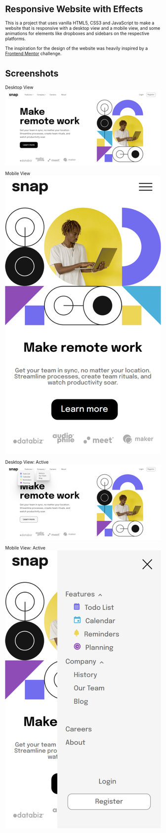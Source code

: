 # Responsive Website with Effects
This is a project that uses vanilla HTML5, CSS3 and JavaScript to make a website that is responsive with a desktop view and a mobile view, and some animations for elements like dropboxes and sidebars on the respective platforms.

The inspiration for the design of the website was heavily inspired by a [Frontend Mentor](https://www.frontendmentor.io/challenges/intro-section-with-dropdown-navigation-ryaPetHE5/hub/intro-section-with-dropdown-navigation-l4nZj6wWDe) challenge.

# Screenshots

Desktop View
![Desktop](screenshots/desktop.png)

Mobile View
![Mobile](screenshots/mobile.png)

Desktop View: Active
![Desktop-Active](screenshots/desktop-active.png)


Mobile View: Active
![Mobile-Active](screenshots/mobile-active.png)
